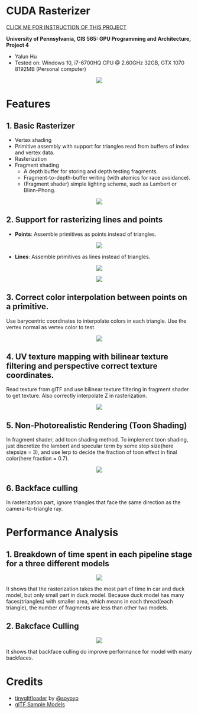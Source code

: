 CUDA Rasterizer
===============

[CLICK ME FOR INSTRUCTION OF THIS PROJECT](./INSTRUCTION.md)

**University of Pennsylvania, CIS 565: GPU Programming and Architecture, Project 4**

* Yalun Hu
* Tested on: Windows 10, i7-6700HQ CPU @ 2.60GHz 32GB, GTX 1070 8192MB (Personal computer)

<p align="center">
  <img src="renders/1.gif">
</p>

# Features

## 1. Basic Rasterizer
* Vertex shading
* Primitive assembly with support for triangles read from buffers of index and vertex data.
* Rasterization
* Fragment shading
    * A depth buffer for storing and depth testing fragments.
    * Fragment-to-depth-buffer writing (with atomics for race avoidance).
    * (Fragment shader) simple lighting scheme, such as Lambert or Blinn-Phong.

<p align="center">
  <img src="renders/cow.png">
</p>

## 2. Support for rasterizing lines and points
* **Points**:
Assemble primitives as points instead of triangles.
<p align="center">
  <img src="renders/points.png">
</p>

* **Lines**:
Assemble primitives as lines instead of triangles.
<p align="center">
  <img src="renders/lines.png">
</p>
<p align="center">
  <img src="renders/car_lines.png">
</p>

## 3. Correct color interpolation between points on a primitive.
Use barycentric coordinates to interpolate colors in each triangle. Use the vertex normal as vertex color to test.
<p align="center">
  <img src="renders/normal.png">
</p>

## 4. UV texture mapping with bilinear texture filtering and perspective correct texture coordinates.
Read texture from glTF and use bilinear texture filtering in fragment shader to get texture. Also correctly interpolate Z in rasterization.
<p align="center">
  <img src="renders/perspective.png">
</p>

## 5. Non-Photorealistic Rendering (Toon Shading)
In fragment shader, add toon shading method. To implement toon shading, just discretize the lambert and specular term by some step size(here stepsize = 3), and use lerp to decide the fraction of toon effect in final color(here fraction = 0.7).
<p align="center">
  <img src="renders/duck_toon.png">
</p>

## 6. Backface culling
In rasterization part, ignore triangles that face the same direction as the camera-to-triangle ray.

# Performance Analysis
## 1. Breakdown of time spent in each pipeline stage for a three different models
<p align="center">
  <img src="renders/breakdown.png">
</p>
It shows that the rasterization takes the most part of time in car and duck model, but only small part in duck model. Because duck model has many faces(triangles) with smaller area, which means in each thread(each triangle), the number of fragments are less than other two models.

## 2. Bakcface Culling
<p align="center">
  <img src="renders/backfaceculling.png">
</p>
It shows that backface culling do improve performance for model with many backfaces.

# Credits

* [tinygltfloader](https://github.com/syoyo/tinygltfloader) by [@soyoyo](https://github.com/syoyo)
* [glTF Sample Models](https://github.com/KhronosGroup/glTF/blob/master/sampleModels/README.md)
